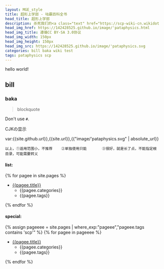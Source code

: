 ```yaml
---
layout: MGE_style
title: 超形上学部 - 咕霸百科全书
head_title: 超形上学部
description: 杀死我们的<a class="text" href="https://scp-wiki-cn.wikidot.com/sandrewswann-s-proposal" title="谁？你！">神</a>
head_img_href: https://142428525.github.io/image/'pataphysics.html
head_img_title: 遵循CC BY-SA 3.0协议
head_img_width: 150px
head_img_height: 150px
head_img_src: https://142428525.github.io/image/'pataphysics.svg
categories: bill baka wiki test
tags: pataphysics scp
---
```


hello world!
## bill
### baka
> blockquote

Don't use `#`.

CJKの显示

var:{{site.github.url}},{{site.url}},{{"image/'pataphysics.svg" | absolute_url}}

`以上，①适用范围小，不推荐    ②单独使用只能       ③很好，就是长了点，不能指定根目录，可能需要转义`

#### list:
{% for pagee in site.pages %}
- [{{pagee.title}}]({{pagee.url}})
	- {{pagee.categories}}
	- {{pagee.tags}}

{% endfor %}

#### special:
{% assign pageeee = site.pages | where_exp:"pageee","pageee.tags contains 'scp'" %}
{% for pagee in pageeee %}
- [{{pagee.title}}]({{pagee.url}})
	- {{pagee.categories}}
	- {{pagee.tags}}

{% endfor %}
